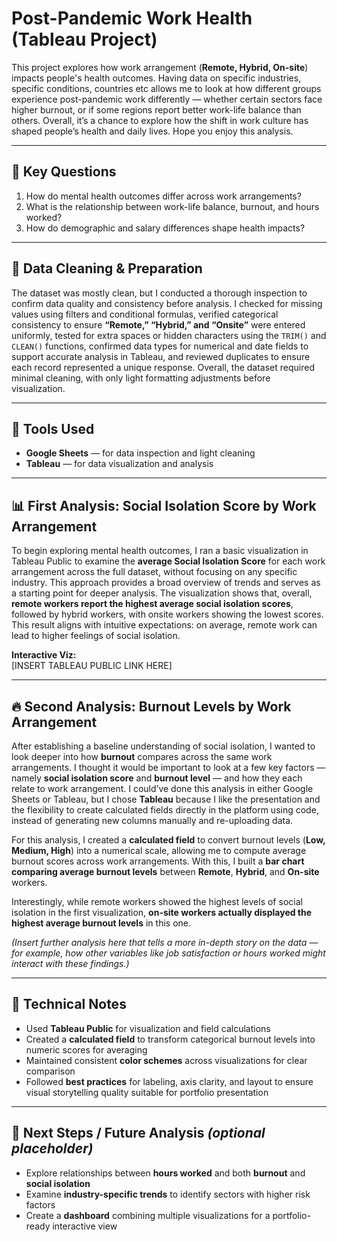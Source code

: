 # Post-Pandemic Work Health (Tableau Project)

This project explores how work arrangement (**Remote, Hybrid, On-site**) impacts people's health outcomes. Having data on specific industries, specific conditions, countries etc allows me to look at how different groups experience post-pandemic work differently — whether certain sectors face higher burnout, or if some regions report better work-life balance than others. Overall, it’s a chance to explore how the shift in work culture has shaped people’s health and daily lives. Hope you enjoy this analysis.

---

## 🧠 Key Questions

1. How do mental health outcomes differ across work arrangements?  
2. What is the relationship between work-life balance, burnout, and hours worked?  
3. How do demographic and salary differences shape health impacts?

---

## 🧹 Data Cleaning & Preparation

The dataset was mostly clean, but I conducted a thorough inspection to confirm data quality and consistency before analysis. I checked for missing values using filters and conditional formulas, verified categorical consistency to ensure **“Remote,” “Hybrid,” and “Onsite”** were entered uniformly, tested for extra spaces or hidden characters using the `TRIM()` and `CLEAN()` functions, confirmed data types for numerical and date fields to support accurate analysis in Tableau, and reviewed duplicates to ensure each record represented a unique response. Overall, the dataset required minimal cleaning, with only light formatting adjustments before visualization.

---

## 🧰 Tools Used

- **Google Sheets** — for data inspection and light cleaning  
- **Tableau** — for data visualization and analysis  

---

## 📊 First Analysis: Social Isolation Score by Work Arrangement

To begin exploring mental health outcomes, I ran a basic visualization in Tableau Public to examine the **average Social Isolation Score** for each work arrangement across the full dataset, without focusing on any specific industry. This approach provides a broad overview of trends and serves as a starting point for deeper analysis. The visualization shows that, overall, **remote workers report the highest average social isolation scores**, followed by hybrid workers, with onsite workers showing the lowest scores. This result aligns with intuitive expectations: on average, remote work can lead to higher feelings of social isolation. 

**Interactive Viz:**  
[INSERT TABLEAU PUBLIC LINK HERE]

---

## 🔥 Second Analysis: Burnout Levels by Work Arrangement

After establishing a baseline understanding of social isolation, I wanted to look deeper into how **burnout** compares across the same work arrangements. I thought it would be important to look at a few key factors — namely **social isolation score** and **burnout level** — and how they each relate to work arrangement. I could’ve done this analysis in either Google Sheets or Tableau, but I chose **Tableau** because I like the presentation and the flexibility to create calculated fields directly in the platform using code, instead of generating new columns manually and re-uploading data.

For this analysis, I created a **calculated field** to convert burnout levels (**Low, Medium, High**) into a numerical scale, allowing me to compute average burnout scores across work arrangements. With this, I built a **bar chart comparing average burnout levels** between **Remote**, **Hybrid**, and **On-site** workers.

Interestingly, while remote workers showed the highest levels of social isolation in the first visualization, **on-site workers actually displayed the highest average burnout levels** in this one.

*(Insert further analysis here that tells a more in-depth story on the data — for example, how other variables like job satisfaction or hours worked might interact with these findings.)*

---

## 🧩 Technical Notes

- Used **Tableau Public** for visualization and field calculations  
- Created a **calculated field** to transform categorical burnout levels into numeric scores for averaging  
- Maintained consistent **color schemes** across visualizations for clear comparison  
- Followed **best practices** for labeling, axis clarity, and layout to ensure visual storytelling quality suitable for portfolio presentation  

---

## 🔮 Next Steps / Future Analysis *(optional placeholder)*

- Explore relationships between **hours worked** and both **burnout** and **social isolation**  
- Examine **industry-specific trends** to identify sectors with higher risk factors  
- Create a **dashboard** combining multiple visualizations for a portfolio-ready interactive view  
